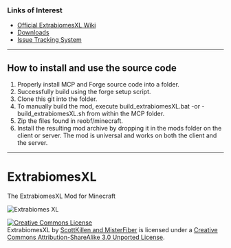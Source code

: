 ### Links of Interest
 - [Official ExtrabiomesXL Wiki](/ExtrabiomesXL/ExtrabiomesXL/wiki)
 - [Downloads](/ExtrabiomesXL/ExtrabiomesXL/downloads)
 - [Issue Tracking System](/ExtrabiomesXL/ExtrabiomesXL/issues)
 
* * *

## How to install and use the source code

1. Properly install MCP and Forge source code into a folder.
2. Successfully build using the forge setup script.
3. Clone this git into the folder.
4. To manually build the mod, execute build_extrabiomesXL.bat -or - build_extrabiomesXL.sh from within the MCP folder.
5. Zip the files found in reobf/minecraft.
6. Install the resulting mod archive by dropping it in the mods folder on the client or server. The mod is universal and works on both the client and the server.

* * *
ExtrabiomesXL
=============
The ExtrabiomesXL Mod for Minecraft

![Extrabiomes XL](https://raw.github.com/ExtrabiomesXL/extrabiomes-artwork/master/code%20repository/logo.png)

<a rel="license" href="http://creativecommons.org/licenses/by-sa/3.0/deed.en_US"><img alt="Creative Commons License" style="border-width:0" src="http://i.creativecommons.org/l/by-sa/3.0/80x15.png" /></a><br /><span xmlns:dct="http://purl.org/dc/terms/" property="dct:title">ExtrabiomesXL</span> by <a xmlns:cc="http://creativecommons.org/ns#" href="https://github.com/ExtrabiomesXL/ExtrabiomesXL" property="cc:attributionName" rel="cc:attributionURL">ScottKillen and MisterFiber</a> is licensed under a <a rel="license" href="http://creativecommons.org/licenses/by-sa/3.0/deed.en_US">Creative Commons Attribution-ShareAlike 3.0 Unported License</a>.